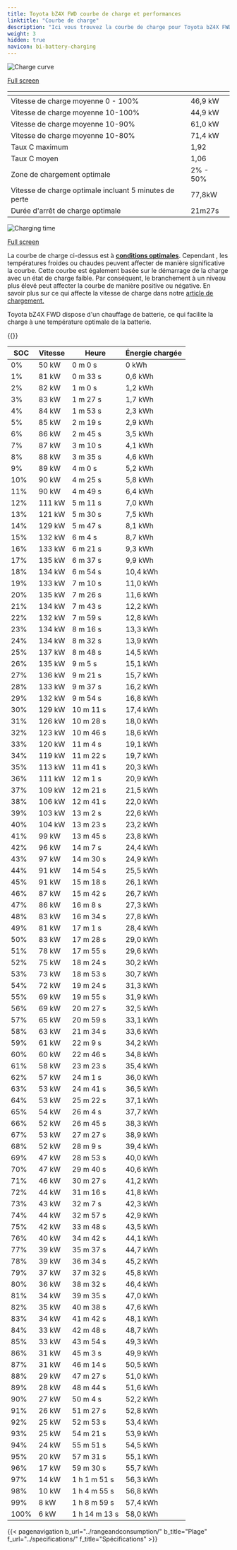 ```yaml
---
title: Toyota bZ4X FWD courbe de charge et performances
linktitle: "Courbe de charge"
description: "Ici vous trouvez la courbe de charge pour Toyota bZ4X FWD."
weight: 3
hidden: true
navicon: bi-battery-charging
---
```

<!-- markdownlint-disable MD033 -->
<!-- markdownlint-disable MD010 -->
<img src="/images/models/toyota/bz4x/bz4x_fwd/chargingcurve.svg" alt="Charge curve" class="img-fluid">

[Full screen](/images/models/toyota/bz4x/bz4x_fwd/chargingcurve.svg)


<div class="table-responsive">
<table class="table table-striped border">
	<thead>
		<tr>
			<th>
			</th>
			<th>
			</th>
		</tr>
	</thead>
	<tbody>
		<tr>
			<td>
				Vitesse de charge moyenne 0 - 100%
			</td>
			<td>
				46,9 kW
			</td>
		</tr>
		<tr>
			<td>
				Vitesse de charge moyenne 10-100%
			</td>
			<td>
				44,9 kW
			</td>
		</tr>
		<tr>
			<td>
				Vitesse de charge moyenne 10-90%
			</td>
			<td>
				61,0 kW
			</td>
		</tr>
		<tr>
			<td>
				Vitesse de charge moyenne 10-80%
			</td>
			<td>
				71,4 kW
			</td>
		</tr>
		<tr>
			<td>
				Taux C maximum
			</td>
			<td>
				1,92
			</td>
		</tr>
		<tr>
			<td>
				Taux C moyen
			</td>
			<td>
				1,06
			</td>
		</tr>
		<tr>
			<td>
				Zone de chargement optimale
			</td>
			<td>
				2% - 50%
			</td>
		</tr>
		<tr>
			<td>
				Vitesse de charge optimale incluant 5 minutes de perte
			</td>
			<td>
				77,8kW
			</td>
		</tr>
		<tr>
			<td>
				Durée d'arrêt de charge optimale
			</td>
			<td>
				21m27s
			</td>
		</tr>
	</tbody>
</table>
</div>
<img src="/images/models/toyota/bz4x/bz4x_fwd/chargingtime.svg" alt="Charging time" class="img-fluid">

[Full screen](/images/models/toyota/bz4x/bz4x_fwd/chargingtime.svg)


La courbe de charge ci-dessus est à **[conditions optimales](../../../../../technology/battery/charging/#temperature)**. Cependant , les températures froides ou chaudes peuvent affecter de manière significative la courbe. Cette courbe est également basée sur le démarrage de la charge avec un état de charge faible. Par conséquent, le branchement à un niveau plus élevé peut affecter la courbe de manière positive ou négative. En savoir plus sur ce qui affecte la vitesse de charge dans notre [article de chargement.](../../../../../technology/battery/charging/)


Toyota bZ4X FWD dispose d'un chauffage de batterie, ce qui facilite la charge à une température optimale de la batterie.


{{<evkxdisplayaddarticle />}}
<div class="table-responsive">
<table class="table table-striped border">
	<thead>
		<tr>
			<th>
				SOC
			</th>
			<th>
				Vitesse
			</th>
			<th>
				Heure
			</th>
			<th>
				Énergie chargée
			</th>
		</tr>
	</thead>
	<tbody>
		<tr>
			<td>
				0%
			</td>
			<td>
				50 kW
			</td>
			<td>
				 0 m 0 s
			</td>
			<td>
				0 kWh
			</td>
		</tr>
		<tr>
			<td>
				1%
			</td>
			<td>
				81 kW
			</td>
			<td>
				 0 m 33 s
			</td>
			<td>
				0,6 kWh
			</td>
		</tr>
		<tr>
			<td>
				2%
			</td>
			<td>
				82 kW
			</td>
			<td>
				 1 m 0 s
			</td>
			<td>
				1,2 kWh
			</td>
		</tr>
		<tr>
			<td>
				3%
			</td>
			<td>
				83 kW
			</td>
			<td>
				 1 m 27 s
			</td>
			<td>
				1,7 kWh
			</td>
		</tr>
		<tr>
			<td>
				4%
			</td>
			<td>
				84 kW
			</td>
			<td>
				 1 m 53 s
			</td>
			<td>
				2,3 kWh
			</td>
		</tr>
		<tr>
			<td>
				5%
			</td>
			<td>
				85 kW
			</td>
			<td>
				 2 m 19 s
			</td>
			<td>
				2,9 kWh
			</td>
		</tr>
		<tr>
			<td>
				6%
			</td>
			<td>
				86 kW
			</td>
			<td>
				 2 m 45 s
			</td>
			<td>
				3,5 kWh
			</td>
		</tr>
		<tr>
			<td>
				7%
			</td>
			<td>
				87 kW
			</td>
			<td>
				 3 m 10 s
			</td>
			<td>
				4,1 kWh
			</td>
		</tr>
		<tr>
			<td>
				8%
			</td>
			<td>
				88 kW
			</td>
			<td>
				 3 m 35 s
			</td>
			<td>
				4,6 kWh
			</td>
		</tr>
		<tr>
			<td>
				9%
			</td>
			<td>
				89 kW
			</td>
			<td>
				 4 m 0 s
			</td>
			<td>
				5,2 kWh
			</td>
		</tr>
		<tr>
			<td>
				10%
			</td>
			<td>
				90 kW
			</td>
			<td>
				 4 m 25 s
			</td>
			<td>
				5,8 kWh
			</td>
		</tr>
		<tr>
			<td>
				11%
			</td>
			<td>
				90 kW
			</td>
			<td>
				 4 m 49 s
			</td>
			<td>
				6,4 kWh
			</td>
		</tr>
		<tr>
			<td>
				12%
			</td>
			<td>
				111 kW
			</td>
			<td>
				 5 m 11 s
			</td>
			<td>
				7,0 kWh
			</td>
		</tr>
		<tr>
			<td>
				13%
			</td>
			<td>
				121 kW
			</td>
			<td>
				 5 m 30 s
			</td>
			<td>
				7,5 kWh
			</td>
		</tr>
		<tr>
			<td>
				14%
			</td>
			<td>
				129 kW
			</td>
			<td>
				 5 m 47 s
			</td>
			<td>
				8,1 kWh
			</td>
		</tr>
		<tr>
			<td>
				15%
			</td>
			<td>
				132 kW
			</td>
			<td>
				 6 m 4 s
			</td>
			<td>
				8,7 kWh
			</td>
		</tr>
		<tr>
			<td>
				16%
			</td>
			<td>
				133 kW
			</td>
			<td>
				 6 m 21 s
			</td>
			<td>
				9,3 kWh
			</td>
		</tr>
		<tr>
			<td>
				17%
			</td>
			<td>
				135 kW
			</td>
			<td>
				 6 m 37 s
			</td>
			<td>
				9,9 kWh
			</td>
		</tr>
		<tr>
			<td>
				18%
			</td>
			<td>
				134 kW
			</td>
			<td>
				 6 m 54 s
			</td>
			<td>
				10,4 kWh
			</td>
		</tr>
		<tr>
			<td>
				19%
			</td>
			<td>
				133 kW
			</td>
			<td>
				 7 m 10 s
			</td>
			<td>
				11,0 kWh
			</td>
		</tr>
		<tr>
			<td>
				20%
			</td>
			<td>
				135 kW
			</td>
			<td>
				 7 m 26 s
			</td>
			<td>
				11,6 kWh
			</td>
		</tr>
		<tr>
			<td>
				21%
			</td>
			<td>
				134 kW
			</td>
			<td>
				 7 m 43 s
			</td>
			<td>
				12,2 kWh
			</td>
		</tr>
		<tr>
			<td>
				22%
			</td>
			<td>
				132 kW
			</td>
			<td>
				 7 m 59 s
			</td>
			<td>
				12,8 kWh
			</td>
		</tr>
		<tr>
			<td>
				23%
			</td>
			<td>
				134 kW
			</td>
			<td>
				 8 m 16 s
			</td>
			<td>
				13,3 kWh
			</td>
		</tr>
		<tr>
			<td>
				24%
			</td>
			<td>
				134 kW
			</td>
			<td>
				 8 m 32 s
			</td>
			<td>
				13,9 kWh
			</td>
		</tr>
		<tr>
			<td>
				25%
			</td>
			<td>
				137 kW
			</td>
			<td>
				 8 m 48 s
			</td>
			<td>
				14,5 kWh
			</td>
		</tr>
		<tr>
			<td>
				26%
			</td>
			<td>
				135 kW
			</td>
			<td>
				 9 m 5 s
			</td>
			<td>
				15,1 kWh
			</td>
		</tr>
		<tr>
			<td>
				27%
			</td>
			<td>
				136 kW
			</td>
			<td>
				 9 m 21 s
			</td>
			<td>
				15,7 kWh
			</td>
		</tr>
		<tr>
			<td>
				28%
			</td>
			<td>
				133 kW
			</td>
			<td>
				 9 m 37 s
			</td>
			<td>
				16,2 kWh
			</td>
		</tr>
		<tr>
			<td>
				29%
			</td>
			<td>
				132 kW
			</td>
			<td>
				 9 m 54 s
			</td>
			<td>
				16,8 kWh
			</td>
		</tr>
		<tr>
			<td>
				30%
			</td>
			<td>
				129 kW
			</td>
			<td>
				 10 m 11 s
			</td>
			<td>
				17,4 kWh
			</td>
		</tr>
		<tr>
			<td>
				31%
			</td>
			<td>
				126 kW
			</td>
			<td>
				 10 m 28 s
			</td>
			<td>
				18,0 kWh
			</td>
		</tr>
		<tr>
			<td>
				32%
			</td>
			<td>
				123 kW
			</td>
			<td>
				 10 m 46 s
			</td>
			<td>
				18,6 kWh
			</td>
		</tr>
		<tr>
			<td>
				33%
			</td>
			<td>
				120 kW
			</td>
			<td>
				 11 m 4 s
			</td>
			<td>
				19,1 kWh
			</td>
		</tr>
		<tr>
			<td>
				34%
			</td>
			<td>
				119 kW
			</td>
			<td>
				 11 m 22 s
			</td>
			<td>
				19,7 kWh
			</td>
		</tr>
		<tr>
			<td>
				35%
			</td>
			<td>
				113 kW
			</td>
			<td>
				 11 m 41 s
			</td>
			<td>
				20,3 kWh
			</td>
		</tr>
		<tr>
			<td>
				36%
			</td>
			<td>
				111 kW
			</td>
			<td>
				 12 m 1 s
			</td>
			<td>
				20,9 kWh
			</td>
		</tr>
		<tr>
			<td>
				37%
			</td>
			<td>
				109 kW
			</td>
			<td>
				 12 m 21 s
			</td>
			<td>
				21,5 kWh
			</td>
		</tr>
		<tr>
			<td>
				38%
			</td>
			<td>
				106 kW
			</td>
			<td>
				 12 m 41 s
			</td>
			<td>
				22,0 kWh
			</td>
		</tr>
		<tr>
			<td>
				39%
			</td>
			<td>
				103 kW
			</td>
			<td>
				 13 m 2 s
			</td>
			<td>
				22,6 kWh
			</td>
		</tr>
		<tr>
			<td>
				40%
			</td>
			<td>
				104 kW
			</td>
			<td>
				 13 m 23 s
			</td>
			<td>
				23,2 kWh
			</td>
		</tr>
		<tr>
			<td>
				41%
			</td>
			<td>
				99 kW
			</td>
			<td>
				 13 m 45 s
			</td>
			<td>
				23,8 kWh
			</td>
		</tr>
		<tr>
			<td>
				42%
			</td>
			<td>
				96 kW
			</td>
			<td>
				 14 m 7 s
			</td>
			<td>
				24,4 kWh
			</td>
		</tr>
		<tr>
			<td>
				43%
			</td>
			<td>
				97 kW
			</td>
			<td>
				 14 m 30 s
			</td>
			<td>
				24,9 kWh
			</td>
		</tr>
		<tr>
			<td>
				44%
			</td>
			<td>
				91 kW
			</td>
			<td>
				 14 m 54 s
			</td>
			<td>
				25,5 kWh
			</td>
		</tr>
		<tr>
			<td>
				45%
			</td>
			<td>
				91 kW
			</td>
			<td>
				 15 m 18 s
			</td>
			<td>
				26,1 kWh
			</td>
		</tr>
		<tr>
			<td>
				46%
			</td>
			<td>
				87 kW
			</td>
			<td>
				 15 m 42 s
			</td>
			<td>
				26,7 kWh
			</td>
		</tr>
		<tr>
			<td>
				47%
			</td>
			<td>
				86 kW
			</td>
			<td>
				 16 m 8 s
			</td>
			<td>
				27,3 kWh
			</td>
		</tr>
		<tr>
			<td>
				48%
			</td>
			<td>
				83 kW
			</td>
			<td>
				 16 m 34 s
			</td>
			<td>
				27,8 kWh
			</td>
		</tr>
		<tr>
			<td>
				49%
			</td>
			<td>
				81 kW
			</td>
			<td>
				 17 m 1 s
			</td>
			<td>
				28,4 kWh
			</td>
		</tr>
		<tr>
			<td>
				50%
			</td>
			<td>
				83 kW
			</td>
			<td>
				 17 m 28 s
			</td>
			<td>
				29,0 kWh
			</td>
		</tr>
		<tr>
			<td>
				51%
			</td>
			<td>
				78 kW
			</td>
			<td>
				 17 m 55 s
			</td>
			<td>
				29,6 kWh
			</td>
		</tr>
		<tr>
			<td>
				52%
			</td>
			<td>
				75 kW
			</td>
			<td>
				 18 m 24 s
			</td>
			<td>
				30,2 kWh
			</td>
		</tr>
		<tr>
			<td>
				53%
			</td>
			<td>
				73 kW
			</td>
			<td>
				 18 m 53 s
			</td>
			<td>
				30,7 kWh
			</td>
		</tr>
		<tr>
			<td>
				54%
			</td>
			<td>
				72 kW
			</td>
			<td>
				 19 m 24 s
			</td>
			<td>
				31,3 kWh
			</td>
		</tr>
		<tr>
			<td>
				55%
			</td>
			<td>
				69 kW
			</td>
			<td>
				 19 m 55 s
			</td>
			<td>
				31,9 kWh
			</td>
		</tr>
		<tr>
			<td>
				56%
			</td>
			<td>
				69 kW
			</td>
			<td>
				 20 m 27 s
			</td>
			<td>
				32,5 kWh
			</td>
		</tr>
		<tr>
			<td>
				57%
			</td>
			<td>
				65 kW
			</td>
			<td>
				 20 m 59 s
			</td>
			<td>
				33,1 kWh
			</td>
		</tr>
		<tr>
			<td>
				58%
			</td>
			<td>
				63 kW
			</td>
			<td>
				 21 m 34 s
			</td>
			<td>
				33,6 kWh
			</td>
		</tr>
		<tr>
			<td>
				59%
			</td>
			<td>
				61 kW
			</td>
			<td>
				 22 m 9 s
			</td>
			<td>
				34,2 kWh
			</td>
		</tr>
		<tr>
			<td>
				60%
			</td>
			<td>
				60 kW
			</td>
			<td>
				 22 m 46 s
			</td>
			<td>
				34,8 kWh
			</td>
		</tr>
		<tr>
			<td>
				61%
			</td>
			<td>
				58 kW
			</td>
			<td>
				 23 m 23 s
			</td>
			<td>
				35,4 kWh
			</td>
		</tr>
		<tr>
			<td>
				62%
			</td>
			<td>
				57 kW
			</td>
			<td>
				 24 m 1 s
			</td>
			<td>
				36,0 kWh
			</td>
		</tr>
		<tr>
			<td>
				63%
			</td>
			<td>
				53 kW
			</td>
			<td>
				 24 m 41 s
			</td>
			<td>
				36,5 kWh
			</td>
		</tr>
		<tr>
			<td>
				64%
			</td>
			<td>
				53 kW
			</td>
			<td>
				 25 m 22 s
			</td>
			<td>
				37,1 kWh
			</td>
		</tr>
		<tr>
			<td>
				65%
			</td>
			<td>
				54 kW
			</td>
			<td>
				 26 m 4 s
			</td>
			<td>
				37,7 kWh
			</td>
		</tr>
		<tr>
			<td>
				66%
			</td>
			<td>
				52 kW
			</td>
			<td>
				 26 m 45 s
			</td>
			<td>
				38,3 kWh
			</td>
		</tr>
		<tr>
			<td>
				67%
			</td>
			<td>
				53 kW
			</td>
			<td>
				 27 m 27 s
			</td>
			<td>
				38,9 kWh
			</td>
		</tr>
		<tr>
			<td>
				68%
			</td>
			<td>
				52 kW
			</td>
			<td>
				 28 m 9 s
			</td>
			<td>
				39,4 kWh
			</td>
		</tr>
		<tr>
			<td>
				69%
			</td>
			<td>
				47 kW
			</td>
			<td>
				 28 m 53 s
			</td>
			<td>
				40,0 kWh
			</td>
		</tr>
		<tr>
			<td>
				70%
			</td>
			<td>
				47 kW
			</td>
			<td>
				 29 m 40 s
			</td>
			<td>
				40,6 kWh
			</td>
		</tr>
		<tr>
			<td>
				71%
			</td>
			<td>
				46 kW
			</td>
			<td>
				 30 m 27 s
			</td>
			<td>
				41,2 kWh
			</td>
		</tr>
		<tr>
			<td>
				72%
			</td>
			<td>
				44 kW
			</td>
			<td>
				 31 m 16 s
			</td>
			<td>
				41,8 kWh
			</td>
		</tr>
		<tr>
			<td>
				73%
			</td>
			<td>
				43 kW
			</td>
			<td>
				 32 m 7 s
			</td>
			<td>
				42,3 kWh
			</td>
		</tr>
		<tr>
			<td>
				74%
			</td>
			<td>
				44 kW
			</td>
			<td>
				 32 m 57 s
			</td>
			<td>
				42,9 kWh
			</td>
		</tr>
		<tr>
			<td>
				75%
			</td>
			<td>
				42 kW
			</td>
			<td>
				 33 m 48 s
			</td>
			<td>
				43,5 kWh
			</td>
		</tr>
		<tr>
			<td>
				76%
			</td>
			<td>
				40 kW
			</td>
			<td>
				 34 m 42 s
			</td>
			<td>
				44,1 kWh
			</td>
		</tr>
		<tr>
			<td>
				77%
			</td>
			<td>
				39 kW
			</td>
			<td>
				 35 m 37 s
			</td>
			<td>
				44,7 kWh
			</td>
		</tr>
		<tr>
			<td>
				78%
			</td>
			<td>
				39 kW
			</td>
			<td>
				 36 m 34 s
			</td>
			<td>
				45,2 kWh
			</td>
		</tr>
		<tr>
			<td>
				79%
			</td>
			<td>
				37 kW
			</td>
			<td>
				 37 m 32 s
			</td>
			<td>
				45,8 kWh
			</td>
		</tr>
		<tr>
			<td>
				80%
			</td>
			<td>
				36 kW
			</td>
			<td>
				 38 m 32 s
			</td>
			<td>
				46,4 kWh
			</td>
		</tr>
		<tr>
			<td>
				81%
			</td>
			<td>
				34 kW
			</td>
			<td>
				 39 m 35 s
			</td>
			<td>
				47,0 kWh
			</td>
		</tr>
		<tr>
			<td>
				82%
			</td>
			<td>
				35 kW
			</td>
			<td>
				 40 m 38 s
			</td>
			<td>
				47,6 kWh
			</td>
		</tr>
		<tr>
			<td>
				83%
			</td>
			<td>
				34 kW
			</td>
			<td>
				 41 m 42 s
			</td>
			<td>
				48,1 kWh
			</td>
		</tr>
		<tr>
			<td>
				84%
			</td>
			<td>
				33 kW
			</td>
			<td>
				 42 m 48 s
			</td>
			<td>
				48,7 kWh
			</td>
		</tr>
		<tr>
			<td>
				85%
			</td>
			<td>
				33 kW
			</td>
			<td>
				 43 m 54 s
			</td>
			<td>
				49,3 kWh
			</td>
		</tr>
		<tr>
			<td>
				86%
			</td>
			<td>
				31 kW
			</td>
			<td>
				 45 m 3 s
			</td>
			<td>
				49,9 kWh
			</td>
		</tr>
		<tr>
			<td>
				87%
			</td>
			<td>
				31 kW
			</td>
			<td>
				 46 m 14 s
			</td>
			<td>
				50,5 kWh
			</td>
		</tr>
		<tr>
			<td>
				88%
			</td>
			<td>
				29 kW
			</td>
			<td>
				 47 m 27 s
			</td>
			<td>
				51,0 kWh
			</td>
		</tr>
		<tr>
			<td>
				89%
			</td>
			<td>
				28 kW
			</td>
			<td>
				 48 m 44 s
			</td>
			<td>
				51,6 kWh
			</td>
		</tr>
		<tr>
			<td>
				90%
			</td>
			<td>
				27 kW
			</td>
			<td>
				 50 m 4 s
			</td>
			<td>
				52,2 kWh
			</td>
		</tr>
		<tr>
			<td>
				91%
			</td>
			<td>
				26 kW
			</td>
			<td>
				 51 m 27 s
			</td>
			<td>
				52,8 kWh
			</td>
		</tr>
		<tr>
			<td>
				92%
			</td>
			<td>
				25 kW
			</td>
			<td>
				 52 m 53 s
			</td>
			<td>
				53,4 kWh
			</td>
		</tr>
		<tr>
			<td>
				93%
			</td>
			<td>
				25 kW
			</td>
			<td>
				 54 m 21 s
			</td>
			<td>
				53,9 kWh
			</td>
		</tr>
		<tr>
			<td>
				94%
			</td>
			<td>
				24 kW
			</td>
			<td>
				 55 m 51 s
			</td>
			<td>
				54,5 kWh
			</td>
		</tr>
		<tr>
			<td>
				95%
			</td>
			<td>
				20 kW
			</td>
			<td>
				 57 m 31 s
			</td>
			<td>
				55,1 kWh
			</td>
		</tr>
		<tr>
			<td>
				96%
			</td>
			<td>
				17 kW
			</td>
			<td>
				 59 m 30 s
			</td>
			<td>
				55,7 kWh
			</td>
		</tr>
		<tr>
			<td>
				97%
			</td>
			<td>
				14 kW
			</td>
			<td>
				1 h 1 m 51 s
			</td>
			<td>
				56,3 kWh
			</td>
		</tr>
		<tr>
			<td>
				98%
			</td>
			<td>
				10 kW
			</td>
			<td>
				1 h 4 m 55 s
			</td>
			<td>
				56,8 kWh
			</td>
		</tr>
		<tr>
			<td>
				99%
			</td>
			<td>
				8 kW
			</td>
			<td>
				1 h 8 m 59 s
			</td>
			<td>
				57,4 kWh
			</td>
		</tr>
		<tr>
			<td>
				100%
			</td>
			<td>
				6 kW
			</td>
			<td>
				1 h 14 m 13 s
			</td>
			<td>
				58,0 kWh
			</td>
		</tr>
	</tbody>
</table>
</div>


{{< pagenavigation b_url="../rangeandconsumption/" b_title="Plage" f_url="../specifications/" f_title="Spécifications" >}}
